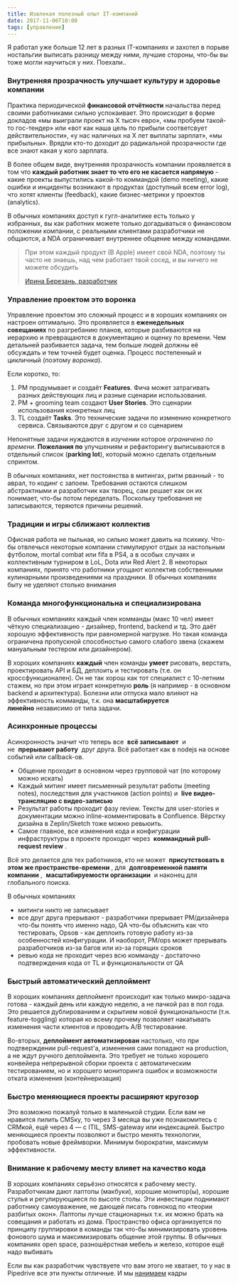 ```yaml
---
title: Извлекая полезный опыт IT-компаний
date: 2017-11-06T10:00
tags: [управление]
---
```


Я работал уже больше 12 лет в разных IT-компаниях и захотел в порыве ностальгии выписать разницу между ними, лучшие стороны, что-бы вы тоже могли научиться у них. Поехали..

<!-- truncate -->

### Внутренняя прозрачность улучшает культуру и здоровье компании

Практика периодической **финансовой отчётности** начальства перед своими работниками сильно успокаивает. Это происходит в форме докладов «мы выиграли проект на X тысяч евро», «мы пробуем такой-то гос-тендер» или «вот как наша цель по прибыли соответсвует действительности», «у нас наличных на X лет выплаты зарплат», «мы прибыльны». Врядли кто-то доходит до радикальной прозрачности где все знают какая у кого зарплата.

В более общем виде, внутренняя прозрачность компании проявляется в том что **каждый работник знает то что его не касается напрямую** - какие проекты выпустились какой-то коммандой (demo meeting), какие ошибки и инциденты возникают в продуктах (доступный всем error log), что хотят клиенты (feedback), какие бизнес-метрики у проектов (analytics). 

В обычных компаниях доступ к гугл-аналитике есть только у избранных, вы как работник можете только догадываться о финансовом положении компании, с реальными клиентами разработчики не общаются, а NDA ограничивает внутреннее общение между командами.  
  

> При этом каждый продукт (В Apple) имеет свой NDA, поэтому ты часто не знаешь, над чем работает твой сосед, и вы ничего не можете обсудить
> 
> [Ирина Березань, разработчик](https://vc.ru/26084-ukrainian-dev-in-usa)

### Управление проектом это воронка

Управление проектом это сложный процесс и в хороших компаниях он настроен оптимально. Это проявляется в **еженедельных совещаниях** по разгребанию планов, которые разбиваются на иерархию и превращаются в документацию и оценку по времени. Чем детальней разбивается задача, тем больше людей должны её обсуждать и тем точней будет оценка. Процесс постепенный и цикличный (поэтому _воронка_).

Если коротко, то:

1. PM продумывает и создаёт **Features**. Фича может затрагивать разных действующих лиц и разные сценарии использования.
2. PM + grooming team создают **User Stories**. Это сценарии использования конкретных лиц
3. TL создаёт **Tasks**. Это технические задачи по измнению конкретного сервиса. Связываются друг с другом и со сценарием

Непонятные задачи нуждаются в _изучении_ которое _ограничено по времени_. **Пожелания по** улучшениям и рефакторингу выписываются в отдельный список (**parking lot**), который можно сделать отдельным спринтом.

В обычных компаниях, нет постоянства в митингах, ритм рванный - то аврал, то кодинг с запоем. Требования остаются слишком абстрактными и разработчик как творец, сам решает как он их понимает, что-бы потом переделать. Поскольку требования не записываются, теряются причины решений. 

### Традиции и игры сближают коллектив

Офисная работа не пыльная, но сильно может давить на психику. Что-бы отвлечься некоторые компании стимулируют отдых за настольным футболом, mortal combat или fifa в PS4, а в особых случаях и коллективным турниром в LoL, Dota или Red Alert 2. В некоторых компаниях, принято что работники угощают коллектив собственными кулинарными произведениями на праздники. В обычных компаниях быту не уделяют столько внимания

### Команда многофункциональна и специализирована

В обычных компаниях каждый член комманды (макс 10 чел) имеет чёткую специализацию - дизайнер, frontend, backend и тд. Это даёт хорошую эффективность при равномерной нагрузке. Но такая команда ограничена пропускной способностью самого слабого звена (скажем мануальным тестером или дизайнером).

В хороших компаниях **каждый** член команды **умеет** рисовать, верстать, проектировать API и БД, деплоить и тестировать (т.е. он кроссфункционален). Он не так хорош как тот специалист с 10-летним стажем, но при этом играет конкретную **роль** (я например - в основном backend и архитектура). Болезни или отпуска мало влияют на эффективность комманды, т.к. она **масштабируется линейно** независимо от типа задачи.

### Асинхронные процессы

Асинхронность значит что теперь все  ****всё записывают****  и не  ****прерывают работу****  друг друга. Всё работает как в nodejs на основе событий или callback-ов. 

- Общение проходит в основном через групповой чат (по которому можно искать)
- Каждый митинг имеет письменный результат работы (meeting notes), последствия для участников (action points) и  ****live видео-трансляцию с видео-записью****
- Результат работы проходит фазу review. Тексты для user-stories и документации можно inline-комментировать в Confluence. Вёрстку дизайна в Zeplin/Sketch тоже можно ревьюить.
- Самое главное, все изменения кода и конфигурации инфраструктуры в проекте проходят через  ****коммандный pull-request review**** . 

Всё это делается для тех работников, кто не может  ****присутствовать в этом же пространстве-времени**** , для  ****долговременной памяти компании**** ,  ****масштабируемости организации****  и наконец для глобального поиска.  

В обычных компаниях 

- митинги никто не записывает
- все друг друга прерывают - разработчики прерывает PM/дизайнера что-бы понять что именно надо, QA что-бы объяснить как что тестировать, Opsов - как деплоить готовую работу из-за особенностей конфигурации. И наоборот, PM/ops может прерывать разработчиков из-за багов или из-за горящих сроков
- ревью кода не проходит через всю комманду - достаточно подтверждения кода от TL и функциональности от QA

  

### Быстрый автоматический деплоймент

В хороших компаниях деплоймент происходит как только микро-задача готова - каждый день или каждую неделю, а не пачкой раз в пол года. Это решается дублированием и скрытием новой функциональности (т.н. feature-toggling) которая ко всему прочему позволяет накатывать изменения части клиентов и проводить A/B тестирование. 

Во-вторых, **деплоймент автоматизирован** настолько, что при подтверждении pull-request'а, изменения сами попадают на production, а не ждут ручного деплоймента. Это требует не только хорошего конвейера непрерывной сборки проекта с автоматическим тестированием, но и хорошего мониторинга ошибок и возможности отката изменения (контейнеризация)

  

### Быстро меняющиеся проекты расширяют кругозор

Это возможно пожалуй только в маленькой студии. Если вам не нравится пилить CMSку, то через 3 месяца вы уже познакомитесь с CRMкой, ещё через 4 — с ITIL, SMS-gateway или индексацией. Быстро меняющиеся проекты позволяют и быстро менять технологии, пробовать новые фреймворки. Минимум бюрократии, максимум эффективности.

### Внимание к рабочему месту влияет на качество кода

В хороших компаниях серьёзно относятся к рабочему месту. Разработчикам дают лаптопы (макбуки), хорошие монитор(ы), хорошие стулья и регулирующиеся по высоте столы. Эти инвестиции поднимают работнику самоуважение, не дающей писать говнокод по «теории разбитых окон». Лаптопы лучше стационарных т.к. их можно брать на совещания и работать из дома. Пространство офиса организуется по принципу группировки в команды так что-бы минимизировать уровень фонового шума и максимизировать общение этой группы. В обычных компаниях open space, разношёрстная мебель и железо, которое ещё надо выбивать

Если вы как разработчик чувствуете что вам этого не хватает, то у нас в Pipedrive все эти пункты отличные. И мы [нанимаем](https://www.pipedrive.com/en/jobs) кадры